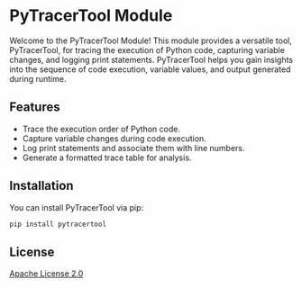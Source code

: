 # PyTracerTool Module

Welcome to the PyTracerTool Module! This module provides a versatile tool, PyTracerTool, for tracing the execution of Python code, capturing variable changes, and logging print statements. PyTracerTool helps you gain insights into the sequence of code execution, variable values, and output generated during runtime.

## Features

* Trace the execution order of Python code.
* Capture variable changes during code execution.
* Log print statements and associate them with line numbers.
* Generate a formatted trace table for analysis.

## Installation

You can install PyTracerTool via pip:

```bash
pip install pytracertool
```

## License

[Apache License 2.0](http://www.apache.org/licenses/)
